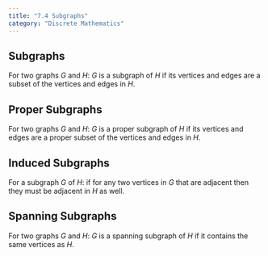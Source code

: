 ```yaml
---
title: "7.4 Subgraphs"
category: "Discrete Mathematics"
---
```


## Subgraphs
For two graphs *G* and *H*: *G* is a subgraph of *H* if its vertices 
and edges are a subset of the vertices and edges in *H*.

## Proper Subgraphs
For two graphs *G* and *H*: *G* is a proper subgraph of *H* if its 
vertices and edges are a proper subset of the vertices and edges in *H*.

## Induced Subgraphs
For a subgraph *G* of *H*: if for any two vertices in *G* that are adjacent
then they must be adjacent in *H* as well.

## Spanning Subgraphs
For two graphs *G* and *H*: *G* is a spanning subgraph of *H* if it 
contains the same vertices as *H*.